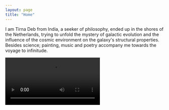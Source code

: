 ```yaml
---
layout: page
title: "Home"
---
```


I am Tirna Deb from India, a seeker of philosophy, ended up in the shores of the Netherlands, trying to unfold the mystery of galactic evolution and the influence of the cosmic environment on the galaxy's structural properties. Besides science; painting, music and poetry accompany me towards the voyage to infinitude. 

<video controls>
  <source src="/videos/Timelapse_Mt Holyoke_06172020.mp4" type="video/mp4">
  Your browser does not support the video tag.
</video>

 

